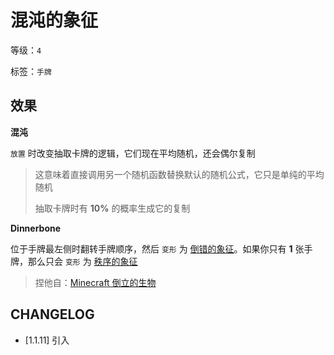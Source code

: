 # 混沌的象征

等级：`4`

标签：`手牌`

## 效果

**混沌**

`放置` 时改变抽取卡牌的逻辑，它们现在平均随机，还会偶尔复制

> 这意味着直接调用另一个随机函数替换默认的随机公式，它只是单纯的平均随机
>
> 抽取卡牌时有 **10%** 的概率生成它的复制

**Dinnerbone**

位于手牌最左侧时翻转手牌顺序，然后 `变形` 为 [倒错的象征](倒错的象征.md)。如果你只有 **1** 张手牌，那么只会 `变形` 为 [秩序的象征](秩序的象征.md)

> 捏他自：[Minecraft 倒立的生物](https://minecraft.fandom.com/zh/wiki/%E5%BD%A9%E8%9B%8B#%E5%80%92%E7%AB%8B%E7%9A%84%E7%94%9F%E7%89%A9)

## CHANGELOG

- [1.1.11] 引入
